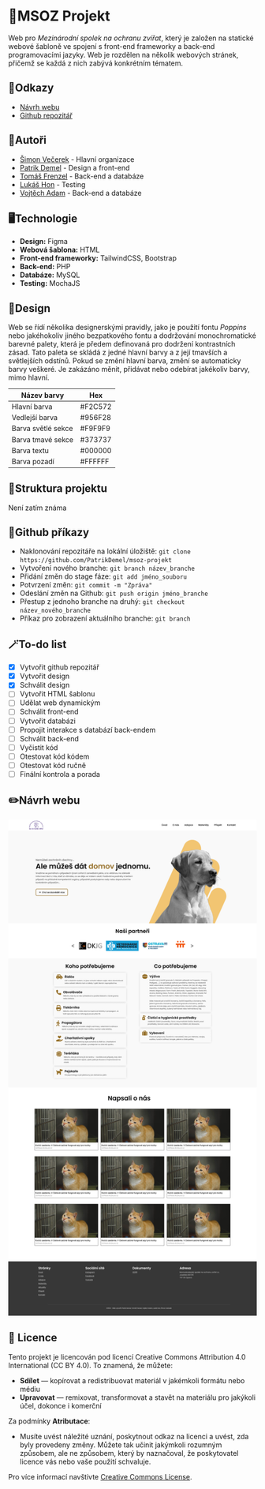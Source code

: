 # 🐶MSOZ Projekt
Web pro *Mezinárodní spolek na ochranu zvířat*, který je založen na statické webové šabloně ve spojení s front-end frameworky a back-end programovacími jazyky. Web je rozdělen na několik webových stránek, přičemž se každá z nich zabývá konkrétním tématem.

## 🔗Odkazy
- [Návrh webu](https://www.figma.com/design/bxKK2rhCT6wSE6QmGeZzlg/MSOZ-projekt?node-id=0-1&t=oagfGmnpwcROjhsw-1)
- [Github repozitář](https://github.com/PatrikDemel/msoz-projekt)

## 📝Autoři
- [Šimon Večerek](https://github.com/SajmonV) - Hlavní organizace
- [Patrik Demel](https://github.com/PatrikDemel) - Design a front-end
- [Tomáš Frenzel](https://github.com/TomasFrenzel) - Back-end a databáze
- [Lukáš Hon](https://github.com/LukasHon) - Testing
- [Vojtěch Adam](https://github.com/HelloItsMeAdm) - Back-end a databáze

## 🖥️Technologie
- **Design:** Figma
- **Webová šablona:** HTML
- **Front-end frameworky:** TailwindCSS, Bootstrap
- **Back-end:** PHP
- **Databáze:** MySQL
- **Testing:** MochaJS

## 🎨Design
Web se řídí několika designerskými pravidly, jako je použití fontu *Poppins* nebo jakéhokoliv jiného bezpatkového fontu a dodržování monochromatické barevné palety, která je předem definovaná pro dodržení kontrastních zásad. Tato paleta se skládá z jedné hlavní barvy a z její tmavších a světlejších odstínů. Pokud se změní hlavní barva, změní se automaticky barvy veškeré. Je zakázáno měnit, přidávat nebo odebírat jakékoliv barvy, mimo hlavní.

| Název barvy      | Hex      |
|------------------|----------|
| Hlavní barva     | #F2C572  |
| Vedlejší barva   | #956F28  |
| Barva světlé sekce | #F9F9F9  |
| Barva tmavé sekce | #373737  |
| Barva textu      | #000000  |
| Barva pozadí     | #FFFFFF  |

## 📜Struktura projektu
Není zatím známa

## 📱Github příkazy 
- Naklonování repozitáře na lokální úložiště: `git clone https://github.com/PatrikDemel/msoz-projekt`
- Vytvoření nového branche: `git branch název_branche`
- Přidání změn do stage fáze: `git add jméno_souboru`
- Potvrzení změn: `git commit -m "Zpráva"`
- Odeslání změn na Github: `git push origin jméno_branche`
- Přestup z jednoho branche na druhý: `git checkout název_nového_branche`
- Příkaz pro zobrazení aktuálního branche: `git branch`

## 🪄To-do list
- [x]  Vytvořit github repozitář
- [x]  Vytvořit design
- [x]  Schválit design
- [ ]  Vytvořit HTML šablonu
- [ ]  Udělat web dynamickým
- [ ]  Schválit front-end
- [ ]  Vytvořit databázi
- [ ]  Propojit interakce s databází back-endem
- [ ]  Schválit back-end
- [ ]  Vyčistit kód
- [ ]  Otestovat kód kódem
- [ ]  Otestovat kód ručně
- [ ]  Finální kontrola a porada

## ✏️Návrh webu
![Návrh webu](https://raw.githubusercontent.com/PatrikDemel/msoz-projekt/main/preview.png)

## 📄 Licence
Tento projekt je licencován pod licencí Creative Commons Attribution 4.0 International (CC BY 4.0). To znamená, že můžete:
- **Sdílet** — kopírovat a redistribuovat materiál v jakémkoli formátu nebo médiu
- **Upravovat** — remixovat, transformovat a stavět na materiálu pro jakýkoli účel, dokonce i komerční

Za podmínky **Atributace**:
- Musíte uvést náležité uznání, poskytnout odkaz na licenci a uvést, zda byly provedeny změny. Můžete tak učinit jakýmkoli rozumným způsobem, ale ne způsobem, který by naznačoval, že poskytovatel licence vás nebo vaše použití schvaluje.

Pro více informací navštivte [Creative Commons License](https://creativecommons.org/licenses/by/4.0/).
